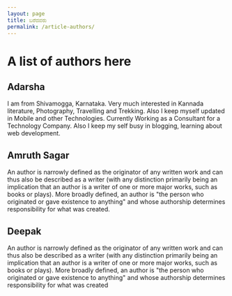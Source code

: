 ```yaml
---
layout: page
title: ಬರೆದವರು
permalink: /article-authors/
---
```


# A list of authors here

## Adarsha
I am from Shivamogga, Karnataka. Very much interested in Kannada literature, Photography, Travelling and Trekking. Also I keep myself updated in Mobile and other Technologies. Currently Working as a Consultant for a Technology Company. Also I keep my self busy in blogging, learning about web development.

## Amruth Sagar
An author is narrowly defined as the originator of any written work and can thus also be described as a writer (with any distinction primarily being an implication that an author is a writer of one or more major works, such as books or plays). <span class="read-more-target"> More broadly defined, an author is "the person who originated or gave existence to anything" and whose authorship determines responsibility for what was created.

## Deepak
An author is narrowly defined as the originator of any written work and can thus also be described as a writer (with any distinction primarily being an implication that an author is a writer of one or more major works, such as books or plays). <span class="read-more-target"> More broadly defined, an author is "the person who originated or gave existence to anything" and whose authorship determines responsibility for what was created
